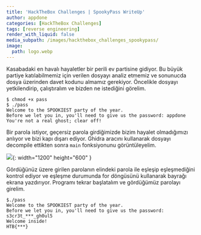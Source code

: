 ```yaml
---
title: 'HackTheBox Challenges | SpookyPass WriteUp'
author: appdone
categories: [HackTheBox Challenges]
tags: [reverse engineering]
render_with_liquid: false
media_subpath: /images/hackthebox_challenges_spookypass/
image:
  path: logo.webp
---
```


Kasabadaki en havalı hayaletler bir perili ev partisine gidiyor. Bu büyük partiye katılabilmemiz için verilen dosyayı analiz etmemiz ve sonunucda dosya üzerinden davet kodunu almamız gerekiyor. Öncelikle dosyayı yetkilendirip, çalıştıralım ve bizden ne istediğini görelim.

```console
$ chmod +x pass
$ ./pass 
Welcome to the SPOOKIEST party of the year.
Before we let you in, you'll need to give us the password: appdone
You're not a real ghost; clear off!
```

Bir parola istiyor, geçersiz parola girdiğimizde bizim hayalet olmadığımızı anlıyor ve bizi kapı dışarı ediyor. Ghidra aracını kullanarak dosyayı decompile ettikten sonra `main` fonksiyonunu görüntüleyelim.

![](1.webp){: width="1200" height="600" }

Gördüğünüz üzere girilen parolanın elindeki parola ile eşleşip eşleşmediğini kontrol ediyor ve eşleşme durumunda for döngüsünü kullanarak bayrağı ekrana yazdırıyor. Programı tekrar başlatalım ve gördüğümüz parolayı girelim.

```console
$./pass 
Welcome to the SPOOKIEST party of the year.
Before we let you in, you'll need to give us the password: s3cr3t_***_gh0ul5
Welcome inside!
HTB{***}
```
